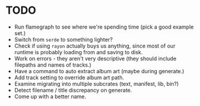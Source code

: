 # TODO

- Run flamegraph to see where we're spending time (pick a good example set.)
- Switch from `serde` to something lighter?
- Check if using `rayon` actually buys us anything, since most of our runtime is probably loading
  from and saving to disk.
- Work on errors - they aren't very descriptive (they should include filepaths and names of
  tracks.)
- Have a command to auto extract album art (maybe during generate.)
- Add track setting to override album art path.
- Examine migrating into multiple subcrates (text, manifest, lib, bin?)
- Detect filename / title discrepancy on generate.
- Come up with a better name.
